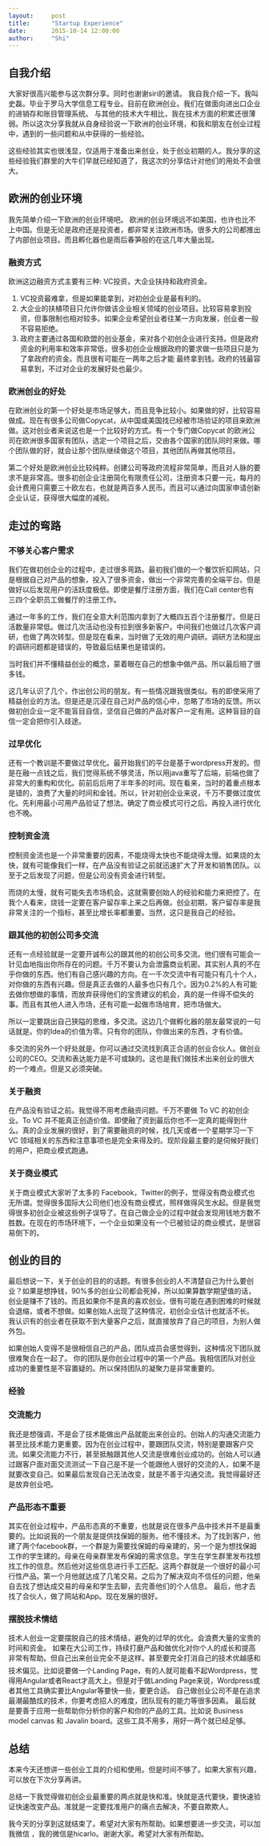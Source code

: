 ```yaml
---
layout:     post
title:      "Startup Experience"
date:       2015-10-14 12:00:00
author:     "Shi"
---
```


## 自我介绍

大家好很高兴能参与这次群分享。同时也谢谢siri的邀请。
我自我介绍一下。我叫史磊。毕业于罗马大学信息工程专业。目前在欧洲创业。我们在做面向进出口企业的进销存和账目管理系统。
与其他的技术大牛相比，我在技术方面的积累还很薄弱。所以这次分享我就从自身经验说一下欧洲的创业环境，和我和朋友在创业过程中，遇到的一些问题和从中获得的一些经验。

这些经验其实也很浅显，仅适用于准备出来创业，处于创业初期的人。我分享的这些经验我们群里的大牛们早就已经知道了，我这次的分享估计对他们的用处不会很大。

## 欧洲的创业环境

我先简单介绍一下欧洲的创业环境吧。
欧洲的创业环境远不如美国，也许也比不上中国。但是无论是政府还是投资者，都非常关注欧洲市场。很多大的公司都推出了内部创业项目。而且孵化器也是雨后春笋般的在这几年大量出现。

### 融资方式

欧洲这边融资方式主要有三种: VC投资，大企业扶持和政府资金。

1. VC投资最难拿，但是如果能拿到，对初创企业是最有利的。
2. 大企业的扶植项目只允许你做该企业相关领域的创业项目。比较容易拿到投资，但事限制也相对较多。如果企业希望创业者往某一方向发展，创业者一般不容易拒绝。
3. 政府主要通过各国和欧盟的创业基金，来对各个初创企业进行支持。但是政府资金的利用率和效率非常低，很多初创企业根据政府的要求做一些项目只是为了拿政府的资金。而且很有可能在一两年之后才能	最终拿到钱。政府的钱最容易拿到，不过对企业的发展好处也最少。

### 欧洲创业的好处

在欧洲创业的第一个好处是市场足够大，而且竞争比较小。如果做的好，比较容易做成。现在有很多公司做Copycat，从中国或美国找已经被市场验证的项目来欧洲做。这对创业者来说这也是一个比较好的方式。有一个专门做Copycat 的欧洲公司在欧洲很多国家有团队，选定一个项目之后，交由各个国家的团队同时来做。哪个团队做的好，就会让那个团队继续做这个项目，其他团队再做其他项目。

第二个好处是欧洲创业比较纯粹。创建公司等政府流程非常简单，而且对人脉的要求不是非常高。很多初创企业注册简化有限责任公司，注册资本只要一元，每月的会计费用只需要三十欧左右，也就是两百多人民币。而且可以通过向国家申请创新企业认证，获得很大幅度的减税。

## 走过的弯路

### 不够关心客户需求

我们在做初创企业的过程中，走过很多弯路。最初我们做的一个餐饮折扣网站，只是根据自己对产品的想象，投入了很多资金，做出一个非常完善的全端平台。但是做好以后发现用户的活跃度极低。即使是餐厅注册方面，我们在Call center也有三四个全职员工做餐厅的注册工作。

通过一年多的工作，我们在全意大利范围内拿到了大概四五百个注册餐厅。但是日活数量非常低。做过几次活动也没有拉到很多新客户。中间我们也做过几次客户调研，也做了两次转型。但是现在看来，当时做了无效的用户调研。调研方法和提出的调研问题都是错误的，导致最后结果也是错误的。

当时我们并不懂精益创业的概念，蒙着眼在自己的想象中做产品。所以最后赔了很多钱。

这几年认识了几个，作出创公司的朋友。有一些情况跟我很类似。有的即使采用了精益创业的方法。但是还是沉浸在自己对产品的信心中，忽略了市场的反馈。所以做初创企业一定不能盲目自信，坚信自己做的产品对客户一定有用。这种盲目的自信一定会把你引入歧途。

### 过早优化

还有一个教训是不要做过早优化。最开始我们的平台是基于wordpress开发的。但是在融一点钱之后，我们觉得系统不够灵活，所以用java重写了后端，前端也做了非常大的重构和优化。前前后后用了半年多的时间。现在看来，当时的着重点根本是错的，浪费了大量的时间和金钱。所以，针对初创企业来说，千万不要做过度优化。先利用最小可用产品验证了想法。确定了商业模式可行之后。再投入进行优化也不晚。

### 控制资金流

控制资金流也是一个非常重要的因素，不能烧得太快也不能烧得太慢。如果烧的太快，就有可能像我们一样，在产品没有验证之前就迅速扩大了开发和销售团队。以至于之后发现了问题，但是公司没有资金进行转型。

而烧的太慢，就有可能失去市场机会。这就需要创始人的经验和能力来把控了。在我个人看来，烧钱一定要在客户留存率上来之后再做。创业初期，客户留存率是我非常关注的一个指标，甚至比增长率都重要。当然，这只是我自己的经验。

### 跟其他的初创公司多交流

还有一点经验就是一定要开诚布公的跟其他的初创公司多交流。他们很有可能会一针见血地指出你所存在的问题。千万不要认为会泄露商业机密。其实别人真的不在乎你做的东西。他们有自己感兴趣的方向。在一千次交流中有可能只有几十个人，对你做的东西有兴趣。但是真正去做的人最多也只有几个。因为0.2%的人有可能去做你想做的事情，而放弃获得他们的宝贵建议的机会，真的是一件得不偿失的事。而且有其他人进入市场，还有可能一起做市场培育，把市场做大。

所以一定要跳出自己狭隘的思维，多交流。这边几个做孵化器的朋友最常说的一句话就是。你的Idea的价值为零。只有你的团队，你做出来的东西，才有价值。

多交流的另外一个好处就是。你可以通过交流找到真正合适的创业合伙人。做创业公司的CEO。交流和表达能力是不可或缺的。这也是我们做技术出来创业的很大的一个难点。但是又必须突破。

### 关于融资

在产品没有验证之前。我觉得不用考虑融资问题。千万不要做 To VC 的初创企业。To VC 并不能真正创造价值。即使融了资到最后你也不一定真的能得到什么。真的企业发展的很好，到了需要融资的时候，找几天或者一个星期学习一下 VC 领域相关的东西和注意事项也是完全来得及的。现阶段最主要的是伺候好我们的用户，把商业模式跑通。

### 关于商业模式

关于商业模式大家听了太多的 Facebook，Twitter的例子，觉得没有商业模式也无所谓。觉得很多国际大公司他们也没有商业模式，照样做得风生水起。但是我觉得很多初创企业被这些例子误导了。在自己做企业的过程中就会发现用钱地方数不胜数。在现在的市场环境下，一个企业如果没有一个已被验证的商业模式，是很容易倒下的。

## 创业的目的

最后想说一下，关于创业的目的的话题。有很多创业的人不清楚自己为什么要创业？如果是想挣钱，90%多的创业公司都会死掉，所以如果算数学期望值的话，创业是赚不了钱的。而且如果你不是真的喜欢创业。很有可能在遇到困难的时候就会退缩，或者不想做。如果创始人出现了这种情况，初创企业估计也就活不长。
我认识有的创业者在获取不到大量客户之后，就直接放弃了自己的项目，为别人做外包。

如果创始人变得不是很相信自己的产品，团队成员会感觉得到，这种情况下团队就很难聚合在一起了。
你的团队是你创业过程中的第一个产品。我相信团队对创业成功的重要性是不容置疑的。所以保持团队的凝聚力是非常重要的。

### 经验

### 交流能力

我还是想强调，不是会了技术能做出产品就能出来创业的。创始人的沟通交流能力甚至比技术能力更重要。因为在创业过程中，要跟团队交流，特别是要跟客户交流。如果交流能力不行，甚至抵触跟其他人交流是很难创业成功的。创始人可以通过跟客户面对面交流测试一下自己是不是一个能跟他人很好的交流的人，如果不是就要改变自己。如果最后发现自己无法改变，就是不善于沟通交流。我觉得最好还是放弃创业吧。

### 产品形态不重要

其实在创业过程中，产品形态真的不重要，也就是说在很多产品中技术并不是最重要的。比如说我的一个朋友是提供找保姆的服务。他不懂技术。为了找到客户，他建了两个facebook群，一个群是为需要找保姆的母亲建的，另一个是为想找保姆工作的学生建的。母亲在母亲群里发布保姆的需求信息。学生在学生群里发布找想找工作的信息。然后他对这些信息进行手工匹配。这两个群就是一个很好的最小可行性产品。第一个月他就达成了几笔交易。之后为了解决双向不信任的问题，他亲自去找了想达成交易的母亲和学生去聊，去完善他们的个人信息。
最后，他才去找了合伙人，做了网站和App。现在发展的很好。

### 摆脱技术情结

技术人创业一定要摆脱自己的技术情结，避免的过早的优化。会浪费大量的宝贵的时间和资金。
如果在大公司工作，持续打磨产品和做优化对你个人的成长和提高非常有帮助。但自己出来创业完全不是这样。甚至要完全打消自己的技术优越感和技术偏见。比如说要做一个Landing Page，有的人就可能看不起Wordpress，觉得用Angular或者React才高大上。但是对于做Landing Page来说，Wordpress或者其他工具确实要比Angular等要快一些，要更合适。
自己做创业公司不是在追求最潮最酷炫的技术，你要考虑招人的难度，团队现有的能力等很多因素。
最后就是要善于应用一些帮助你分析你的客户和你的产品的工具。比如说 Business model canvas 和 Javalin board。这些工具不用多，用好一两个就已经足够。

## 总结

本来今天还想讲一些创业工具的介绍和使用。但是时间不够了。如果大家有兴趣，可以放在下次分享再讲。

总结一下我觉得做初创企业最重要的两点就是快和准。快就是迭代要快，要快速验证快速改变产品。准就是一定要找准用户的痛点去解决，不要自欺欺人。

我今天的分享到这就结束了。希望对大家有所帮助。如果想要进一步交流，可以加我微信 ，我的微信是hicarlo。谢谢大家。希望对大家有所帮助。